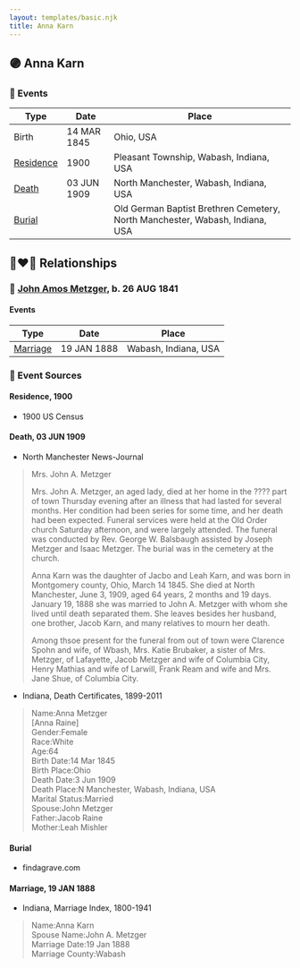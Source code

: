 ```yaml
---
layout: templates/basic.njk
title: Anna Karn
---
```

## 🟣 Anna Karn

### 📆 Events

Type | Date | Place
------ | ------ | ------
Birth | 14 MAR 1845 | Ohio, USA
[Residence](#event-7310a1b8-ffc6-4963-be64-9287a17e2cdc) | 1900 | Pleasant Township, Wabash, Indiana, USA
[Death](#event-f604aa4e-6b6c-47e3-9f46-f54471a13c72) | 03 JUN 1909 | North Manchester, Wabash, Indiana, USA
[Burial](#event-50689e93-2def-44df-84f6-e3e91fcc7f75) |  | Old German Baptist Brethren Cemetery, North Manchester, Wabash, Indiana, USA

## 👩‍❤️‍👨 Relationships

### 🔵 [John Amos Metzger](/people/2/28893894), b. 26 AUG 1841

#### Events

Type | Date | Place
------ | ------ | ------
[Marriage](#event-4af2c2de-9c18-484a-a5ed-a5b4b4832e0e) | 19 JAN 1888 | Wabash, Indiana, USA
### 📰 Event Sources

#### <a id="event-7310a1b8-ffc6-4963-be64-9287a17e2cdc"></a> Residence, 1900
* 1900 US Census

#### <a id="event-f604aa4e-6b6c-47e3-9f46-f54471a13c72"></a> Death, 03 JUN 1909
* North Manchester News-Journal
>   
  > Mrs. John A. Metzger  
  >   
  > Mrs. John A. Metzger, an aged lady, died at her home in the ???? part of town Thursday evening after an illness that had lasted for several months. Her condition had been series for some time, and her death had been expected. Funeral services were held at the Old Order church Saturday afternoon, and were largely attended. The funeral was conducted by Rev. George W. Balsbaugh assisted by Joseph Metzger and Isaac Metzger. The burial was in the cemetery at the church.  
  >   
  > Anna Karn was the daughter of Jacbo and Leah Karn, and was born in Montgomery county, Ohio, March 14 1845. She died at North Manchester, June 3, 1909, aged 64 years, 2 months and 19 days. January 19, 1888 she was married to John A. Metzger with whom she lived until death separated them. She leaves besides her husband, one brother, Jacob Karn, and many relatives to mourn her death.  
  >   
  > Among thsoe present for the funeral from out of town were Clarence Spohn and wife, of Wbash, Mrs. Katie Brubaker, a sister of Mrs. Metzger, of Lafayette, Jacob Metzger and wife of Columbia City, Henry Mathias and wife of Larwill, Frank Ream and wife and Mrs. Jane Shue, of Columbia City.
* Indiana, Death Certificates, 1899-2011
>   
  > Name:Anna Metzger  
  > [Anna Raine]   
  > Gender:Female  
  > Race:White  
  > Age:64  
  > Birth Date:14 Mar 1845  
  > Birth Place:Ohio  
  > Death Date:3 Jun 1909  
  > Death Place:N Manchester, Wabash, Indiana, USA  
  > Marital Status:Married  
  > Spouse:John Metzger  
  > Father:Jacob Raine  
  > Mother:Leah Mishler

#### <a id="event-50689e93-2def-44df-84f6-e3e91fcc7f75"></a> Burial
* findagrave.com

#### <a id="event-4af2c2de-9c18-484a-a5ed-a5b4b4832e0e"></a> Marriage, 19 JAN 1888
* Indiana, Marriage Index, 1800-1941
>   
  > Name:Anna Karn  
  > Spouse Name:John A. Metzger  
  > Marriage Date:19 Jan 1888  
  > Marriage County:Wabash